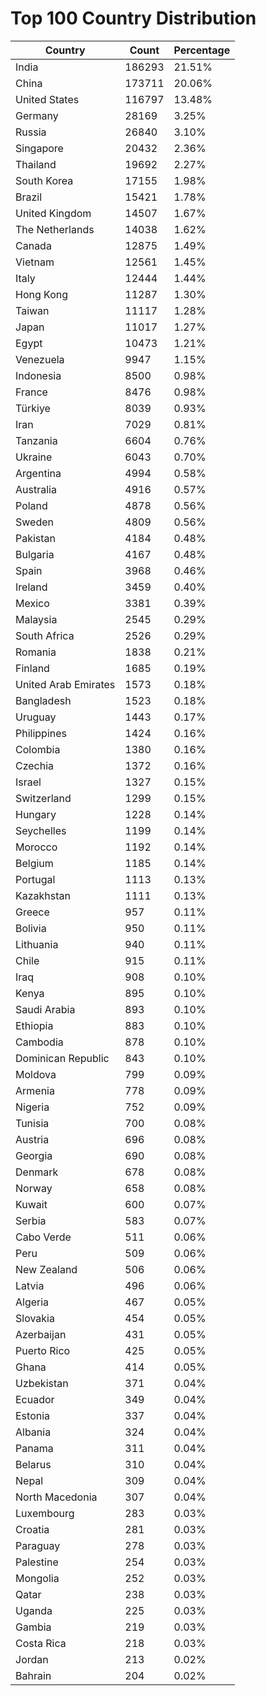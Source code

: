# Top 100 Country Distribution
| Country | Count | Percentage |
|----|----|----|
| India | 186293 | 21.51% |
| China | 173711 | 20.06% |
| United States | 116797 | 13.48% |
| Germany | 28169 | 3.25% |
| Russia | 26840 | 3.10% |
| Singapore | 20432 | 2.36% |
| Thailand | 19692 | 2.27% |
| South Korea | 17155 | 1.98% |
| Brazil | 15421 | 1.78% |
| United Kingdom | 14507 | 1.67% |
| The Netherlands | 14038 | 1.62% |
| Canada | 12875 | 1.49% |
| Vietnam | 12561 | 1.45% |
| Italy | 12444 | 1.44% |
| Hong Kong | 11287 | 1.30% |
| Taiwan | 11117 | 1.28% |
| Japan | 11017 | 1.27% |
| Egypt | 10473 | 1.21% |
| Venezuela | 9947 | 1.15% |
| Indonesia | 8500 | 0.98% |
| France | 8476 | 0.98% |
| Türkiye | 8039 | 0.93% |
| Iran | 7029 | 0.81% |
| Tanzania | 6604 | 0.76% |
| Ukraine | 6043 | 0.70% |
| Argentina | 4994 | 0.58% |
| Australia | 4916 | 0.57% |
| Poland | 4878 | 0.56% |
| Sweden | 4809 | 0.56% |
| Pakistan | 4184 | 0.48% |
| Bulgaria | 4167 | 0.48% |
| Spain | 3968 | 0.46% |
| Ireland | 3459 | 0.40% |
| Mexico | 3381 | 0.39% |
| Malaysia | 2545 | 0.29% |
| South Africa | 2526 | 0.29% |
| Romania | 1838 | 0.21% |
| Finland | 1685 | 0.19% |
| United Arab Emirates | 1573 | 0.18% |
| Bangladesh | 1523 | 0.18% |
| Uruguay | 1443 | 0.17% |
| Philippines | 1424 | 0.16% |
| Colombia | 1380 | 0.16% |
| Czechia | 1372 | 0.16% |
| Israel | 1327 | 0.15% |
| Switzerland | 1299 | 0.15% |
| Hungary | 1228 | 0.14% |
| Seychelles | 1199 | 0.14% |
| Morocco | 1192 | 0.14% |
| Belgium | 1185 | 0.14% |
| Portugal | 1113 | 0.13% |
| Kazakhstan | 1111 | 0.13% |
| Greece | 957 | 0.11% |
| Bolivia | 950 | 0.11% |
| Lithuania | 940 | 0.11% |
| Chile | 915 | 0.11% |
| Iraq | 908 | 0.10% |
| Kenya | 895 | 0.10% |
| Saudi Arabia | 893 | 0.10% |
| Ethiopia | 883 | 0.10% |
| Cambodia | 878 | 0.10% |
| Dominican Republic | 843 | 0.10% |
| Moldova | 799 | 0.09% |
| Armenia | 778 | 0.09% |
| Nigeria | 752 | 0.09% |
| Tunisia | 700 | 0.08% |
| Austria | 696 | 0.08% |
| Georgia | 690 | 0.08% |
| Denmark | 678 | 0.08% |
| Norway | 658 | 0.08% |
| Kuwait | 600 | 0.07% |
| Serbia | 583 | 0.07% |
| Cabo Verde | 511 | 0.06% |
| Peru | 509 | 0.06% |
| New Zealand | 506 | 0.06% |
| Latvia | 496 | 0.06% |
| Algeria | 467 | 0.05% |
| Slovakia | 454 | 0.05% |
| Azerbaijan | 431 | 0.05% |
| Puerto Rico | 425 | 0.05% |
| Ghana | 414 | 0.05% |
| Uzbekistan | 371 | 0.04% |
| Ecuador | 349 | 0.04% |
| Estonia | 337 | 0.04% |
| Albania | 324 | 0.04% |
| Panama | 311 | 0.04% |
| Belarus | 310 | 0.04% |
| Nepal | 309 | 0.04% |
| North Macedonia | 307 | 0.04% |
| Luxembourg | 283 | 0.03% |
| Croatia | 281 | 0.03% |
| Paraguay | 278 | 0.03% |
| Palestine | 254 | 0.03% |
| Mongolia | 252 | 0.03% |
| Qatar | 238 | 0.03% |
| Uganda | 225 | 0.03% |
| Gambia | 219 | 0.03% |
| Costa Rica | 218 | 0.03% |
| Jordan | 213 | 0.02% |
| Bahrain | 204 | 0.02% |
